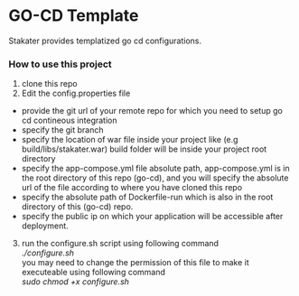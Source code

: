 # GO-CD Template

Stakater provides templatized go cd configurations.

### How to use this project ###
1. clone this repo 
2. Edit the config.properties file
  * provide the git url of your remote repo for which you need to setup go cd contineous integration
  * specify the git branch
  * specify the location of war file inside your project like (e.g build/libs/stakater.war) build folder will be inside your project root directory 
  * specify the app-compose.yml file absolute path, app-compose.yml is in the root directory of this repo (go-cd), and you will specify the absolute url of the file according to where you have cloned this repo
  * specify the absolute path of Dockerfile-run which is also in the root directory of this (go-cd) repo.
  * specify the public ip on which your application will be accessible after deployment.
3. run the configure.sh script using following command
  <br/>     <i>./configure.sh</i>
  <br/> you may need to change the permission of this file to make it executeable using following command
  <br/>     <i>sudo chmod +x configure.sh</i>
